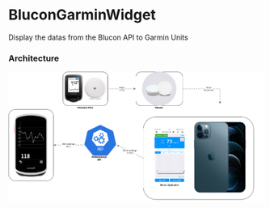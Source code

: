 # BluconGarminWidget
Display the datas from the Blucon API to Garmin Units

### Architecture 
<img src="docs/architecture.png" alt="database-selector-api logo" />
